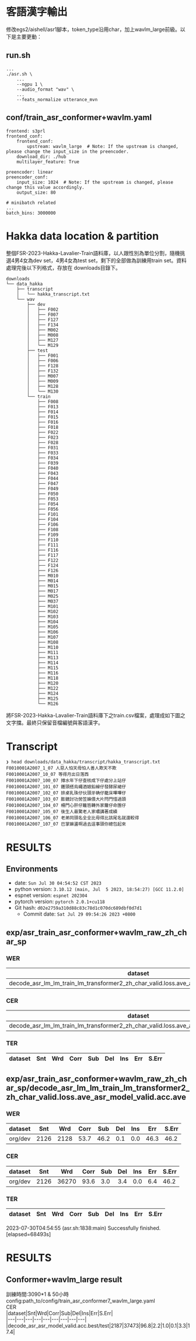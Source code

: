 # 客語漢字輸出

修改egs2/aishell/asr1腳本，token_type沿用char，加上wavlm_large前級。以下是主要更動：

## run.sh
```
...
./asr.sh \
    ...
    --ngpu 1 \
    --audio_format "wav" \
    ...
    --feats_normalize utterance_mvn
```

## conf/train_asr_conformer+wavlm.yaml
```
frontend: s3prl
frontend_conf:
    frontend_conf:
        upstream: wavlm_large  # Note: If the upstream is changed, please change the input_size in the preencoder.
    download_dir: ./hub
    multilayer_feature: True

preencoder: linear
preencoder_conf:
    input_size: 1024  # Note: If the upstream is changed, please change this value accordingly.
    output_size: 80

# minibatch related
...
batch_bins: 3000000
```

# Hakka data location & partition

整個FSR-2023-Hakka-Lavalier-Train語料庫，以人跟性別為單位分割，隨機挑選4男4女為dev set，4男4女為test set，剩下的全部做為訓練用train set。資料處理完後以下列格式，存放在 downloads目錄下。

```
downloads
└── data_hakka
    ├── transcript
    │   └── hakka_transcript.txt
    └── wav
        ├── dev
        │   ├── F002
        │   ├── F007
        │   ├── F127
        │   ├── F134
        │   ├── M002
        │   ├── M008
        │   ├── M127
        │   └── M129
        ├── test
        │   ├── F001
        │   ├── F006
        │   ├── F128
        │   ├── F132
        │   ├── M007
        │   ├── M009
        │   ├── M128
        │   └── M130
        └── train
            ├── F008
            ├── F013
            ├── F014
            ├── F015
            ├── F016
            ├── F018
            ├── F022
            ├── F023
            ├── F028
            ├── F031
            ├── F033
            ├── F034
            ├── F039
            ├── F040
            ├── F043
            ├── F044
            ├── F047
            ├── F049
            ├── F050
            ├── F053
            ├── F054
            ├── F056
            ├── F101
            ├── F104
            ├── F106
            ├── F108
            ├── F109
            ├── F110
            ├── F111
            ├── F116
            ├── F117
            ├── F122
            ├── F124
            ├── F126
            ├── M010
            ├── M014
            ├── M015
            ├── M017
            ├── M025
            ├── M037
            ├── M101
            ├── M102
            ├── M103
            ├── M104
            ├── M105
            ├── M106
            ├── M107
            ├── M108
            ├── M110
            ├── M111
            ├── M113
            ├── M114
            ├── M115
            ├── M116
            ├── M118
            ├── M120
            ├── M122
            ├── M124
            ├── M125
            └── M126
```

將FSR-2023-Hakka-Lavalier-Train語料庫下之train.csv檔案，處理成如下圖之文字擋。最終只保留音檔編號與客語漢字。

# Transcript
```
❯ head downloads/data_hakka/transcript/hakka_transcript.txt
F0010001A2007_1_07 人惡人怕天毋怕人善人欺天不欺
F0010001A2007_10_07 等得月出日落西
F0010001A2007_100_07 撙水年下仔查核成下仔處分上站仔
F0010001A2007_101_07 鑊頭搭烏蠅酒娘鉛線仔發酵尿裙仔
F0010001A2007_102_07 排桌乳珠仔伙頭牙确仔籠床嗶嗶仔
F0010001A2007_103_07 膨鏡討功勞笠嫲偎大片閂門惜過頭
F0010001A2007_104_07 柵門心肝仔籬笆轉外家籮仔命團仔
F0010001A2007_105_07 後生人最驚老人家噥講著成績
F0010001A2007_106_07 老弟同頭名全全比毋得比該尾名就還較得
F0010001A2007_107_07 巴掌嫲盪啊過去這事頭你總包起來
```

# RESULTS
## Environments
- date: `Sun Jul 30 04:54:52 CST 2023`
- python version: `3.10.12 (main, Jul  5 2023, 18:54:27) [GCC 11.2.0]`
- espnet version: `espnet 202304`
- pytorch version: `pytorch 2.0.1+cu118`
- Git hash: `d02e2759a310d88c83c78d1c070dc689dbf0d7d1`
  - Commit date: `Sat Jul 29 09:54:26 2023 +0800`

## exp/asr_train_asr_conformer+wavlm_raw_zh_char_sp
### WER

|dataset|Snt|Wrd|Corr|Sub|Del|Ins|Err|S.Err|
|---|---|---|---|---|---|---|---|---|
|decode_asr_lm_lm_train_lm_transformer2_zh_char_valid.loss.ave_asr_model_valid.acc.ave/test|2187|2187|50.0|50.0|0.0|0.0|50.0|50.0|

### CER

|dataset|Snt|Wrd|Corr|Sub|Del|Ins|Err|S.Err|
|---|---|---|---|---|---|---|---|---|
|decode_asr_lm_lm_train_lm_transformer2_zh_char_valid.loss.ave_asr_model_valid.acc.ave/test|2187|37473|93.3|3.0|3.7|0.0|6.7|50.0|

### TER

|dataset|Snt|Wrd|Corr|Sub|Del|Ins|Err|S.Err|
|---|---|---|---|---|---|---|---|---|
## exp/asr_train_asr_conformer+wavlm_raw_zh_char_sp/decode_asr_lm_lm_train_lm_transformer2_zh_char_valid.loss.ave_asr_model_valid.acc.ave
### WER

|dataset|Snt|Wrd|Corr|Sub|Del|Ins|Err|S.Err|
|---|---|---|---|---|---|---|---|---|
|org/dev|2126|2128|53.7|46.2|0.1|0.0|46.3|46.2|

### CER

|dataset|Snt|Wrd|Corr|Sub|Del|Ins|Err|S.Err|
|---|---|---|---|---|---|---|---|---|
|org/dev|2126|36270|93.6|3.0|3.4|0.0|6.4|46.2|

### TER

|dataset|Snt|Wrd|Corr|Sub|Del|Ins|Err|S.Err|
|---|---|---|---|---|---|---|---|---|
2023-07-30T04:54:55 (asr.sh:1838:main) Successfully finished. [elapsed=68493s]

# RESULTS
## Conformer+wavlm_large result  

訓練時間:3090*1 & 50小時  
config:path_to/config/train_asr_conformer7_wavlm_large.yaml  
CER  
|dataset|Snt|Wrd|Corr|Sub|Del|Ins|Err|S.Err|  
|---|---|---|---|---|---|---|---|---|  
|decode_asr_asr_model_valid.acc.best/test|2187|37473|96.8|2.2|1.0|0.1|3.3|17.4|  
